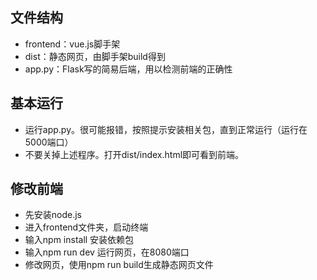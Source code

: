 ## 文件结构

* frontend：vue.js脚手架
* dist：静态网页，由脚手架build得到
* app.py：Flask写的简易后端，用以检测前端的正确性

## 基本运行

* 运行app.py。很可能报错，按照提示安装相关包，直到正常运行（运行在5000端口）
* 不要关掉上述程序。打开dist/index.html即可看到前端。

## 修改前端

* 先安装node.js
* 进入frontend文件夹，启动终端
* 输入npm install 安装依赖包
* 输入npm run dev 运行网页，在8080端口
* 修改网页，使用npm run build生成静态网页文件

